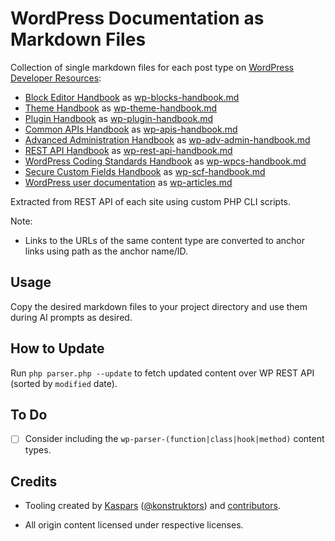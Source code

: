 # WordPress Documentation as Markdown Files

Collection of single markdown files for each post type on [WordPress Developer Resources](https://developer.wordpress.org):

- [Block Editor Handbook](https://developer.wordpress.org/block-editor/) as [wp-blocks-handbook.md](docs/wp-blocks-handbook.md)
- [Theme Handbook](https://developer.wordpress.org/themes/) as [wp-theme-handbook.md](docs/wp-theme-handbook.md)
- [Plugin Handbook](https://developer.wordpress.org/plugins/) as [wp-plugin-handbook.md](docs/wp-plugin-handbook.md)
- [Common APIs Handbook](https://developer.wordpress.org/apis/) as [wp-apis-handbook.md](docs/wp-apis-handbook.md)
- [Advanced Administration Handbook](https://developer.wordpress.org/advanced-administration/) as [wp-adv-admin-handbook.md](docs/wp-adv-admin-handbook.md)
- [REST API Handbook](https://developer.wordpress.org/rest-api/) as [wp-rest-api-handbook.md](docs/wp-rest-api-handbook.md)
- [WordPress Coding Standards Handbook](https://developer.wordpress.org/coding-standards/) as [wp-wpcs-handbook.md](docs/wp-wpcs-handbook.md)
- [Secure Custom Fields Handbook](https://developer.wordpress.org/secure-custom-fields/) as [wp-scf-handbook.md](docs/wp-scf-handbook.md)
- [WordPress user documentation](https://wordpress.org/documentation/) as [wp-articles.md](docs/wp-articles.md)

Extracted from REST API of each site using custom PHP CLI scripts.

Note:

- Links to the URLs of the same content type are converted to anchor links using path as the anchor name/ID.

## Usage

Copy the desired markdown files to your project directory and use them during AI prompts as desired.

## How to Update

Run `php parser.php --update` to fetch updated content over WP REST API (sorted by `modified` date).

## To Do

- [ ] Consider including the `wp-parser-(function|class|hook|method)` content types.

## Credits

- Tooling created by [Kaspars](https://kaspars.net) ([@konstruktors](https://x.com/konstruktors)) and [contributors](https://github.com/kasparsd/wp-docs-md/graphs/contributors).

- All origin content licensed under respective licenses.
